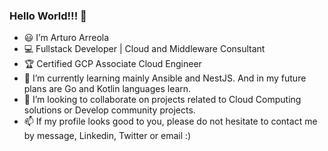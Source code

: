 ### Hello World!!! 👋

- :smiley: I’m Arturo Arreola
- :computer: Fullstack Developer | Cloud and Middleware Consultant
- :trophy: Certified GCP Associate Cloud Engineer
- 🌱 I’m currently learning mainly Ansible and NestJS. And in my future plans are Go and Kotlin languages learn.
- :eyes:  I’m looking to collaborate on projects related to Cloud Computing solutions or Develop community projects.
- 📫 If my profile looks good to you, please do not hesitate to contact me by message, Linkedin, Twitter or email :)

